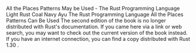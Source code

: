 All the Places Patterns May be Used - The Rust Programming Language
Light
Rust
Coal
Navy
Ayu
The Rust Programming Language
All the Places Patterns Can Be Used
The second edition of the book is no longer distributed with Rust's documentation.
If you came here via a link or web search, you may want to check out
the current
version of the book
instead.
If you have an internet connection, you can
find a copy distributed with
Rust
1.30
.